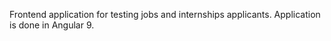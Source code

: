 Frontend application for testing jobs and internships applicants. Application is done in Angular 9.
